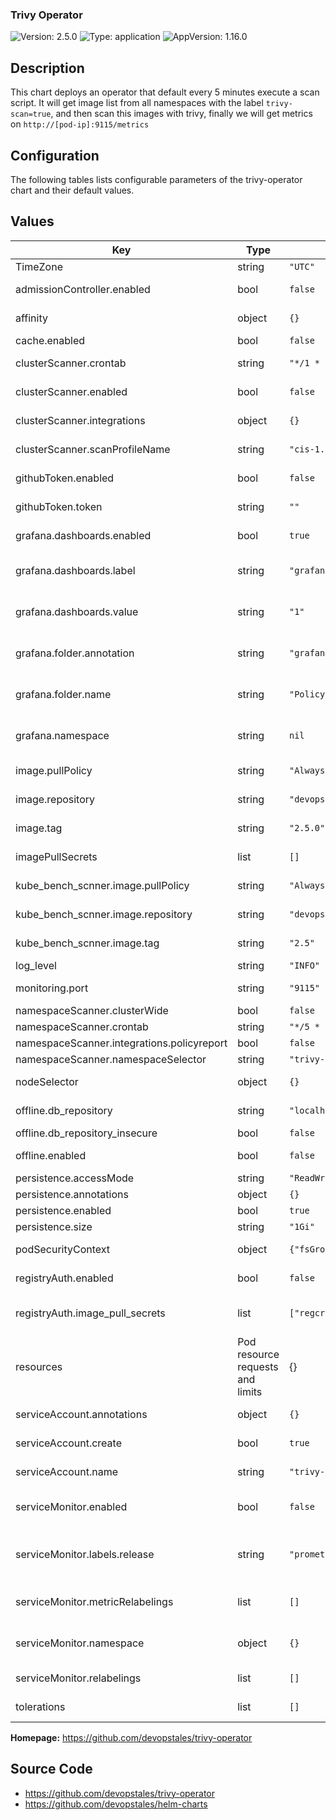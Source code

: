 ### Trivy Operator

![Version: 2.5.0](https://img.shields.io/badge/Version-2.5.0-informational?style=for-the-badge)
![Type: application](https://img.shields.io/badge/Type-application-informational?style=for-the-badge)
![AppVersion: 1.16.0](https://img.shields.io/badge/AppVersion-1.16.0-informational?style=for-the-badge)

## Description

This chart deploys an operator that default every 5 minutes execute a scan script. It will get image list from all namespaces with the label `trivy-scan=true`, and then scan this images with trivy, finally we will get metrics on `http://[pod-ip]:9115/metrics`

## Configuration

The following tables lists configurable parameters of the trivy-operator chart and their default values.

<fill out>

## Values

| Key | Type | Default | Description |
|-----|------|---------|-------------|
| TimeZone | string | `"UTC"` | Time Zone in container |
| admissionController.enabled | bool | `false` | enable adission controller |
| affinity | object | `{}` | Set the affinity for the pod. |
| cache.enabled | bool | `false` | enable redis cache |
| clusterScanner.crontab | string | `"*/1 * * * *"` | crontab for scheduled scan |
| clusterScanner.enabled | bool | `false` | enable clusterScanner cr creation |
| clusterScanner.integrations | object | `{}` | configure defectdojo integration |
| clusterScanner.scanProfileName | string | `"cis-1.23"` | kube-hunter scan profile |
| githubToken.enabled | bool | `false` | enable github authentiation token |
| githubToken.token | string | `""` | github authentiation token value |
| grafana.dashboards.enabled | bool | `true` | Enable the deployment of grafana dashboards |
| grafana.dashboards.label | string | `"grafana_dashboard"` | Label to find dashboards using the k8s sidecar |
| grafana.dashboards.value | string | `"1"` | Label value to find dashboards using the k8s sidecar |
| grafana.folder.annotation | string | `"grafana_folder"` | Annotation to enable folder storage using the k8s sidecar |
| grafana.folder.name | string | `"Policy Reporter"` | Grafana folder in which to store the dashboards |
| grafana.namespace | string | `nil` | namespace for configMap of grafana dashboards |
| image.pullPolicy | string | `"Always"` | The docker image pull policy |
| image.repository | string | `"devopstales/trivy-operator"` | The docker image repository to use |
| image.tag | string | `"2.5.0"` | The docker image tag to use |
| imagePullSecrets | list | `[]` | list of secrets to use for image pull |
| kube_bench_scnner.image.pullPolicy | string | `"Always"` | The docker image pull policy |
| kube_bench_scnner.image.repository | string | `"devopstales/kube-bench-scnner"` | The docker image repository to use |
| kube_bench_scnner.image.tag | string | `"2.5"` | The docker image tag to use |
| log_level | string | `"INFO"` | Log level |
| monitoring.port | string | `"9115"` | configure prometheus monitoring port |
| namespaceScanner.clusterWide | bool | `false` |  |
| namespaceScanner.crontab | string | `"*/5 * * * *"` |  |
| namespaceScanner.integrations.policyreport | bool | `false` |  |
| namespaceScanner.namespaceSelector | string | `"trivy-scan"` |  |
| nodeSelector | object | `{}` | Set the node selector for the pod. |
| offline.db_repository | string | `"localhost:5000/trivy-db"` | repository to use for download trivy vuln db |
| offline.db_repository_insecure | bool | `false` | insecure repository |
| offline.enabled | bool | `false` | enable air-gapped mode |
| persistence.accessMode | string | `"ReadWriteOnce"` | Volumes mode |
| persistence.annotations | object | `{}` | Volumes annotations |
| persistence.enabled | bool | `true` | Volumes for the pod |
| persistence.size | string | `"1Gi"` | Volumes size |
| podSecurityContext | object | `{"fsGroup":10001,"fsGroupChangePolicy":"OnRootMismatch"}` | security options for the pod |
| registryAuth.enabled | bool | `false` | enable registry authentication |
| registryAuth.image_pull_secrets | list | `["regcred"]` | list of image pull secrets for authentication |
| resources | Pod resource requests and limits | {} |     
| serviceAccount.annotations | object | `{}` | serviceAccount annotations |
| serviceAccount.create | bool | `true` | Enable serviceAccount creation |
| serviceAccount.name | string | `"trivy-operator"` | Name of the serviceAccount |
| serviceMonitor.enabled | bool | `false` | allow to override the namespace for serviceMonitor |
| serviceMonitor.labels.release | string | `"prometheus"` | labels to match the serviceMonitorSelector of the Prometheus Resource |
| serviceMonitor.metricRelabelings | list | `[]` | metricRelabeling config for serviceMonitor |
| serviceMonitor.namespace | object | `{}` | Name of the namespace for serviceMonitor |
| serviceMonitor.relabelings | list | `[]` | relabel config for serviceMonitor |
| tolerations | list | `[]` | Set the tolerations for the pod. |

**Homepage:** <https://github.com/devopstales/trivy-operator>

## Source Code

* <https://github.com/devopstales/trivy-operator>
* <https://github.com/devopstales/helm-charts>

